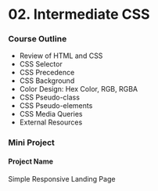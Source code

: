 # 02. Intermediate CSS

### Course Outline

<ul>
  <li>Review of HTML and CSS</li>
  <li>CSS Selector</li>
  <li>CSS Precedence</li>
  <li>CSS Background</li>
  <li>Color Design: Hex Color, RGB, RGBA</li>
  <li>CSS Pseudo-class</li>
  <li>CSS Pseudo-elements</li>
  <li>CSS Media Queries</li>
  <li>External Resources</li>
</ul>

### Mini Project

#### Project Name

Simple Responsive Landing Page